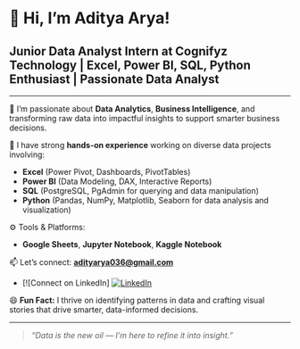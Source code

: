 # 👋 Hi, I’m Aditya Arya!

## Junior Data Analyst Intern at Cognifyz Technology | Excel, Power BI, SQL, Python Enthusiast | Passionate Data Analyst 
---

👀 I’m passionate about **Data Analytics**, **Business Intelligence**, and transforming raw data into impactful insights to support smarter business decisions.

💼 I have strong **hands-on experience** working on diverse data projects involving:
- **Excel** (Power Pivot, Dashboards, PivotTables)
- **Power BI** (Data Modeling, DAX, Interactive Reports)
- **SQL** (PostgreSQL, PgAdmin for querying and data manipulation)
- **Python** (Pandas, NumPy, Matplotlib, Seaborn for data analysis and visualization)

⚙️ Tools & Platforms:
- **Google Sheets**, **Jupyter Notebook**, **Kaggle Notebook**

📫 Let’s connect: **adityarya036@gmail.com**

- [![Connect on LinkedIn] [![LinkedIn](https://img.shields.io/badge/LinkedIn-%230077B5?style=for-the-badge&logo=linkedin&logoColor=white)](https://www.linkedin.com/in/aditya-arya786/)



😄 **Fun Fact:** I thrive on identifying patterns in data and crafting visual stories that drive smarter, data-informed decisions.

---

> *“Data is the new oil — I’m here to refine it into insight.”*
